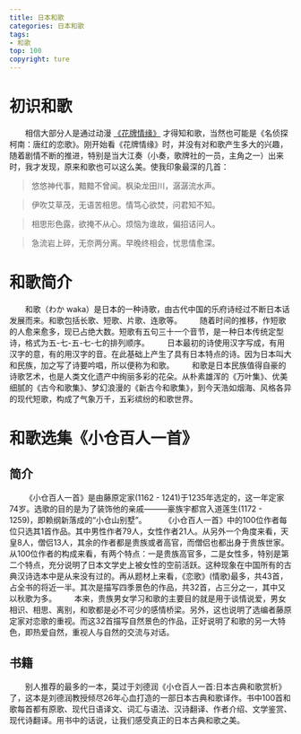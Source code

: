 ```yaml
---
title: 日本和歌
categories: 日本和歌
tags:
- 和歌
top: 100
copyright: ture
---
```


# 初识和歌
&emsp;&emsp;相信大部分人是通过动漫 [《花牌情缘》](https://www.bilibili.com/bangumi/media/md616#detail) 才得知和歌，当然也可能是《名侦探柯南：唐红的恋歌》。刚开始看《花牌情缘》时，并没有对和歌产生多大的兴趣，随着剧情不断的推进，特别是当大江奏（小奏，歌牌社的一员，主角之一）出来时，我才发现，原来和歌也可以这么美。使我印象最深的几首：
> 悠悠神代事，黯黯不曾闻。枫染龙田川，潺潺流水声。

> 伊吹艾草茂，无语苦相思。情笃心欲焚，问君知不知。

> 相思形色露，欲掩不从心。烦恼为谁故，偏招诘问人。

> 急流岩上碎，无奈两分离。早晚终相会，忧思情愈深。
<!-- more -->
# 和歌简介
&emsp;&emsp;和歌（わか waka）是日本的一种诗歌，由古代中国的乐府诗经过不断日本话发展而来。和歌包括长歌、短歌、片歌、连歌等。
&emsp;&emsp;随着时间的推移，作短歌的人愈来愈多，现已占绝大数。短歌有五句三十一个音节，是一种日本传统定型诗，格式为五-七-五-七-七的排列顺序。
&emsp;&emsp;日本最初的诗使用汉字写成，有用汉字的意，有的用汉字的音。在此基础上产生了具有日本特点的诗。因为日本叫大和民族，加之写了诗要吟唱，所以便称为和歌。
&emsp;&emsp;和歌是日本民族值得自豪的诗歌艺术，也是人类文化遗产中绚丽多彩的花朵。从朴素雄浑的《万叶集》、优美细腻的《古今和歌集》、梦幻浪漫的《新古今和歌集》，到今天浩如烟海、风格各异的现代短歌，构成了气象万千，五彩缤纷的和歌世界。

# 和歌选集《小仓百人一首》
## 简介
&emsp;&emsp;《小仓百人一首》是由藤原定家(1162 - 1241)于1235年选定的，这一年定家74岁。选歌的目的是为了装饰他的亲戚———豪族宇都宫入道莲生(1172 - 1259)，即赖纲新落成的“小仓山别墅”。
&emsp;&emsp;《小仓百人一首》中的100位作者每位只选其1首作品。其中男性作者79人，女性作者21人。从另外一个角度来看，天皇8人，僧侣13人，其余的作者都是贵族或者高官，而僧侣也都出身于贵族世家。从100位作者的构成来看，有两个特点：一是贵族高官多，二是女性多，特别是第二个特点，充分说明了日本文学史上被女性的空前活跃。这种现象在中国所有的古典汉诗选本中是从来没有过的。再从题材上来看，《恋歌》(情歌)最多，共43首，占全书的将近一半。其次是描写四季景色的作品，共32首，占三分之一，其中又以秋歌为多。
&emsp;&emsp;本来，贵族男女学习和歌的主要目的就是用于谈情说爱，男女相识、相思、离别，和歌都是必不可少的感情桥梁。另外，这也说明了选编者藤原定家对恋歌的重视。而这32首描写自然景色的作品，正好说明了和歌的另一大特色，即热爱自然，重视人与自然的交流与对话。
## 书籍
&emsp;&emsp;别人推荐的最多的一本，莫过于刘德润《小仓百人一首:日本古典和歌赏析》了，这本是刘德润教授倾尽26年心血打造的一部日本古典和歌译作。书中100首和歌每首都有原歌、现代日语译文、词汇与语法、汉诗翻译、作者介绍、文学鉴赏、现代诗翻译。用书中的话说，让我们感受真正的日本古典和歌之美。